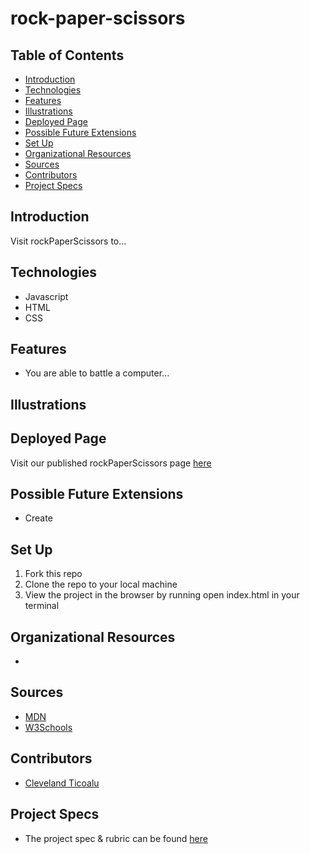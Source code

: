 # rock-paper-scissors

## Table of Contents
  - [Introduction](#introduction)
  - [Technologies](#technologies)
  - [Features](#features)
  - [Illustrations](#illustrations)
  - [Deployed Page](#deployed-page)
  - [Possible Future Extensions](#possible-future-extensions)
  - [Set Up](#set-up)
  - [Organizational Resources](#organizational-resources)
  - [Sources](#sources)
  - [Contributors](#contributors)
  - [Project Specs](#project-specs)

## Introduction

  Visit rockPaperScissors to...

## Technologies
  - Javascript
  - HTML
  - CSS

## Features

   - You are able to battle a computer...

## Illustrations



## Deployed Page

Visit our published rockPaperScissors page [here]()

## Possible Future Extensions

  - Create

## Set Up

1. Fork this repo  
2. Clone the repo to your local machine
3. View the project in the browser by running open index.html in your terminal

## Organizational Resources
  -

## Sources
  - [MDN](http://developer.mozilla.org/en-US/)
  - [W3Schools](https://www.w3schools.com/)

## Contributors
  - [Cleveland Ticoalu](https://github.com/cleveland231)

## Project Specs
  - The project spec & rubric can be found [here](https://frontend.turing.edu/projects/module-1/rock-paper-scissors-solo.html)
